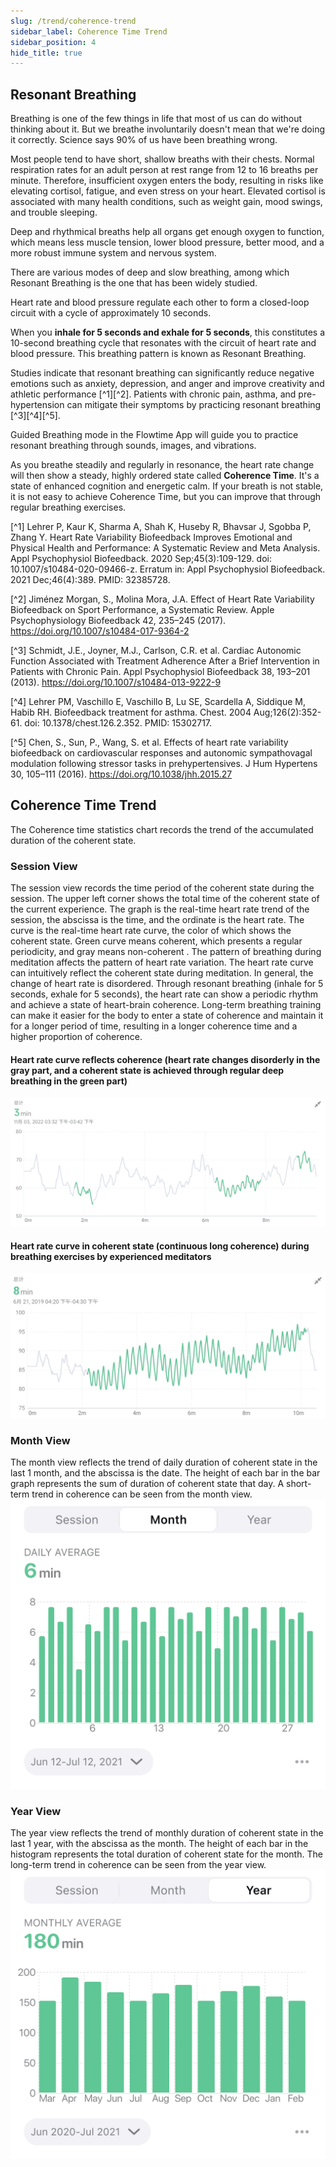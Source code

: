```yaml
---
slug: /trend/coherence-trend
sidebar_label: Coherence Time Trend
sidebar_position: 4
hide_title: true
---
```


## Resonant Breathing
Breathing is one of the few things in life that most of us can do without thinking about it. But we breathe involuntarily doesn't mean that we're doing it correctly. Science says 90% of us have been breathing wrong.

Most people tend to have short, shallow breaths with their chests. Normal respiration rates for an adult person at rest range from 12 to 16 breaths per minute. Therefore, insufficient oxygen enters the body, resulting in risks like elevating cortisol, fatigue, and even stress on your heart. Elevated cortisol is associated with many health conditions, such as weight gain, mood swings, and trouble sleeping.

Deep and rhythmical breaths help all organs get enough oxygen to function, which means less muscle tension, lower blood pressure, better mood, and a more robust immune system and nervous system.


There are various modes of deep and slow breathing, among which Resonant Breathing is the one that has been widely studied.

Heart rate and blood pressure regulate each other to form a closed-loop circuit with a cycle of approximately 10 seconds.

When you **inhale for 5 seconds and exhale for 5 seconds**, this constitutes a 10-second breathing cycle that resonates with the circuit of heart rate and blood pressure. This breathing pattern is known as Resonant Breathing.

Studies indicate that resonant breathing can significantly reduce negative emotions such as anxiety, depression, and anger and improve creativity and athletic performance [^1][^2]. Patients with chronic pain, asthma, and pre-hypertension can mitigate their symptoms by practicing resonant breathing [^3][^4][^5].

Guided Breathing mode in the Flowtime App will guide you to practice resonant breathing through sounds, images, and vibrations.

As you breathe steadily and regularly in resonance, the heart rate change will then show a steady, highly ordered state called **Coherence Time**. It's a state of enhanced cognition and energetic calm. If your breath is not stable, it is not easy to achieve Coherence Time, but you can improve that through regular breathing exercises.

[^1] Lehrer P, Kaur K, Sharma A, Shah K, Huseby R, Bhavsar J, Sgobba P, Zhang Y. Heart Rate Variability Biofeedback Improves Emotional and Physical Health and Performance: A Systematic Review and Meta Analysis. Appl Psychophysiol Biofeedback. 2020 Sep;45(3):109-129. doi: 10.1007/s10484-020-09466-z. Erratum in: Appl Psychophysiol Biofeedback. 2021 Dec;46(4):389. PMID: 32385728.

[^2] Jiménez Morgan, S., Molina Mora, J.A. Effect of Heart Rate Variability Biofeedback on Sport Performance, a Systematic Review. Apple Psychophysiology Biofeedback 42, 235–245 (2017). https://doi.org/10.1007/s10484-017-9364-2

[^3] Schmidt, J.E., Joyner, M.J., Carlson, C.R. et al. Cardiac Autonomic Function Associated with Treatment Adherence After a Brief Intervention in Patients with Chronic Pain. Appl Psychophysiol Biofeedback 38, 193–201 (2013). https://doi.org/10.1007/s10484-013-9222-9

[^4] Lehrer PM, Vaschillo E, Vaschillo B, Lu SE, Scardella A, Siddique M, Habib RH. Biofeedback treatment for asthma. Chest. 2004 Aug;126(2):352-61. doi: 10.1378/chest.126.2.352. PMID: 15302717.

[^5] Chen, S., Sun, P., Wang, S. et al. Effects of heart rate variability biofeedback on cardiovascular responses and autonomic sympathovagal modulation following stressor tasks in prehypertensives. J Hum Hypertens 30, 105–111 (2016). https://doi.org/10.1038/jhh.2015.27

## Coherence Time Trend

The Coherence time statistics chart records the trend of the accumulated duration of the coherent state.

### Session View

The session view records the time period of the coherent state during the session. The upper left corner shows the total time of the coherent state of the current experience. The graph is the real-time heart rate trend of the session, the abscissa is the time, and the ordinate is the heart rate. The curve is the real-time heart rate curve, the color of which shows the coherent state. Green curve means coherent, which presents a regular periodicity, and gray means non-coherent .
The pattern of breathing during meditation affects the pattern of heart rate variation. The heart rate curve can intuitively reflect the coherent state during meditation. In general, the change of heart rate is disordered. Through resonant breathing (inhale for 5 seconds, exhale for 5 seconds), the heart rate can show a periodic rhythm and achieve a state of heart-brain coherence. Long-term breathing training can make it easier for the body to enter a state of coherence and maintain it for a longer period of time, resulting in a longer coherence time and a higher proportion of coherence.

#### Heart rate curve reflects coherence (heart rate changes disorderly in the gray part, and a coherent state is achieved through regular deep breathing in the green part)
![graph](ImagesL/32.png)

#### Heart rate curve in coherent state (continuous long coherence) during breathing exercises by experienced meditators
![graph](ImagesL/20221110-173714.jpg)

### Month View

The month view reflects the trend of daily duration of coherent state in the last 1 month, and the abscissa is the date. The height of each bar in the bar graph represents the sum of duration of coherent state that day. A short-term trend in coherence can be seen from the month view.
![graph)](ImagesL/Coherence-Time-m.png)

### Year View
The year view reflects the trend of monthly duration of coherent state in the last 1 year, with the abscissa as the month. The height of each bar in the histogram represents the total duration of coherent state for the month. The long-term trend in coherence can be seen from the year view.
![graph)](ImagesL/Coherence-Time-y.png)